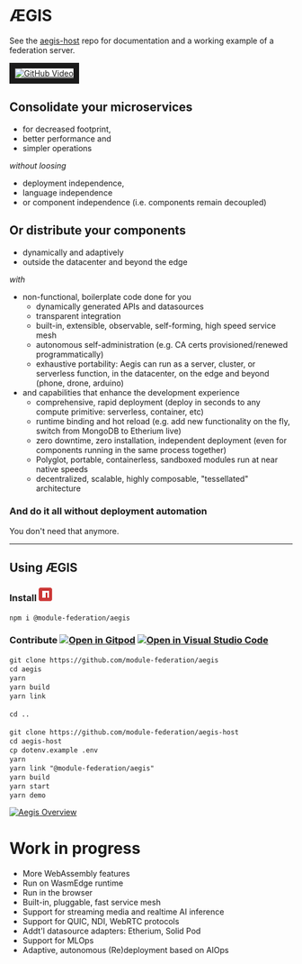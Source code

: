 # ÆGIS

See the [aegis-host](https://github.com/module-federation/aegis) repo for documentation and a working example of a federation server.

<div align="left">
    <a href="https://blog.federated-microservices.com" target="_blank">
        <img src="https://user-images.githubusercontent.com/38910830/142773640-5a4d710d-a428-4bfc-9f56-03e90255eb1b.gif" alt="GitHub Video"
        border="10" width="460" height="250"/>
    </a>
</div>

## Consolidate your microservices

- for decreased footprint,
- better performance and
- simpler operations

_without loosing_

- deployment independence,
- language independence
- or component independence (i.e. components remain decoupled)

## Or distribute your components

- dynamically and adaptively
- outside the datacenter and beyond the edge

_with_

- non-functional, boilerplate code done for you
  - dynamically generated APIs and datasources
  - transparent integration
  - built-in, extensible, observable, self-forming, high speed service mesh
  - autonomous self-administration (e.g. CA certs provisioned/renewed programmatically)
  - exhaustive portability: Aegis can run as a server, cluster, or serverless function, in the datacenter, on the edge and beyond (phone, drone, arduino)
- and capabilities that enhance the development experience
  - comprehensive, rapid deployment (deploy in seconds to any compute primitive: serverless, container, etc)
  - runtime binding and hot reload (e.g. add new functionality on the fly, switch from MongoDB to Etherium live)
  - zero downtime, zero installation, independent deployment (even for components running in the same process together)
  - Polyglot, portable, containerless, sandboxed modules run at near native speeds
  - decentralized, scalable, highly composable, "tessellated" architecture

### And do it all without deployment automation

You don't need that anymore.

---

## Using ÆGIS

### Install [<img src="https://github.com/tysonrm/cluster-rolling-restart/blob/main/npm-tile.png">](https://www.npmjs.com/package/@module-federation/aegis)

```shell
npm i @module-federation/aegis
```

### Contribute [![Open in Gitpod](https://gitpod.io/button/open-in-gitpod.svg)](https://gitpod.io/github.com/module-federation/aegis) [![Open in Visual Studio Code](https://open.vscode.dev/badges/open-in-vscode.svg)](https://open.vscode.dev/module-federation/aegis)

```shell
git clone https://github.com/module-federation/aegis
cd aegis
yarn
yarn build
yarn link

cd ..

git clone https://github.com/module-federation/aegis-host
cd aegis-host
cp dotenv.example .env
yarn
yarn link "@module-federation/aegis"
yarn build
yarn start
yarn demo
```

[![Aegis Overview](https://res.cloudinary.com/marcomontalbano/image/upload/v1632364889/video_to_markdown/images/youtube--n2qqgi3fTto-c05b58ac6eb4c4700831b2b3070cd403.jpg)](https://youtu.be/jddhfLA_2k0 "Aegis Overview")

# Work in progress

- More WebAssembly features
- Run on WasmEdge runtime
- Run in the browser
- Built-in, pluggable, fast service mesh
- Support for streaming media and realtime AI inference
- Support for QUIC, NDI, WebRTC protocols
- Addt'l datasource adapters: Etherium, Solid Pod
- Support for MLOps
- Adaptive, autonomous (Re)deployment based on AIOps
